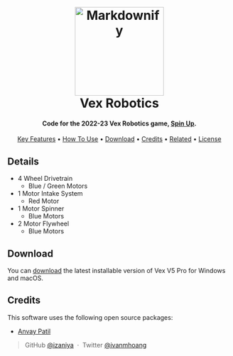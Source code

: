 
<h1 align="center">
  <br>
  <a href="https://www.vexrobotics.com/"><img src="https://upload.wikimedia.org/wikipedia/commons/3/38/Vex-Logo.jpg" alt="Markdownify" width="200"></a>
  <br>
  Vex Robotics
  <br>
</h1>

<h4 align="center">Code for the 2022-23 Vex Robotics game, <a href="https://www.youtube.com/watch?v=wIZgvVDZc2Y" target="_blank">Spin Up</a>.</h4>

<p align="center">
  <a href="#key-features">Key Features</a> •
  <a href="#how-to-use">How To Use</a> •
  <a href="#download">Download</a> •
  <a href="#credits">Credits</a> •
  <a href="#related">Related</a> •
  <a href="#license">License</a>
</p>

## Details

* 4 Wheel Drivetrain
  - Blue / Green Motors
* 1 Motor Intake System
  - Red Motor
* 1 Motor Spinner
  - Blue Motors  
* 2 Motor Flywheel
  - Blue Motors

## Download

You can [download](https://www.vexrobotics.com/vexcode/install/v5) the latest installable version of Vex V5 Pro for Windows and macOS.

## Credits

This software uses the following open source packages:

- [Anvay Patil](https://github.com/)

> GitHub [@izaniya](https://github.com/izaniya) &nbsp;&middot;&nbsp;
> Twitter [@ivanmhoang](https://twitter.com/ivanmhoang)

